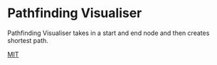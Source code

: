 # Pathfinding Visualiser

Pathfinding Visualiser takes in a start and end node and then creates shortest path.


[MIT](https://choosealicense.com/licenses/mit/)
